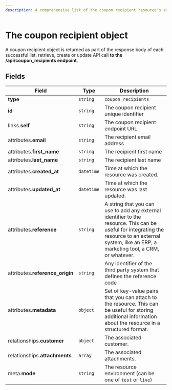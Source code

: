 ```yaml
---
description: A comprehensive list of the coupon recipient resource's attributes and relationships.
---
```


# The coupon recipient object

A coupon recipient object is returned as part of the response body of each successful list, retrieve, create or update API call <b>to the /api/coupon_recipients endpoint</b>.

## Fields

| Field          | Type     | Description                                  |
| -------------- | -------- | -------------------------------------------- |
| **type**       | `string` | `coupon_recipients`                        |
| **id**         | `string` | The coupon recipient unique identifier  |
| links.**self** | `string` | The coupon recipient endpoint URL       |
| attributes.**email** | `string` | The recipient email address |
| attributes.**first_name** | `string` | The recipient first name |
| attributes.**last_name** | `string` | The recipient last name |
| attributes.**created_at** | `datetime` | Time at which the resource was created. |
| attributes.**updated_at** | `datetime` | Time at which the resource was last updated. |
| attributes.**reference** | `string` | A string that you can use to add any external identifier to the resource. This can be useful for integrating the resource to an external system, like an ERP, a marketing tool, a CRM, or whatever. |
| attributes.**reference_origin** | `string` | Any identifier of the third party system that defines the reference code |
| attributes.**metadata** | `object` | Set of key-value pairs that you can attach to the resource. This can be useful for storing additional information about the resource in a structured format. |
| relationships.**customer** | `object` | The associated customer. |
| relationships.**attachments** | `array` | The associated attachments. |
| meta.**mode** | `string` | The resource environment \(can be one of `test` or `live`\) |

